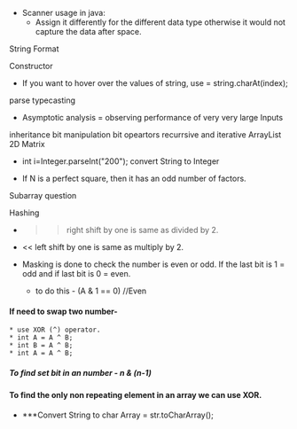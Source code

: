 - Scanner usage in java:
    - Assign it differently for the different data type otherwise it would not capture the data after space.
  
 String Format
 
 Constructor 
 
 - If you want to hover over the values of string, use  = string.charAt(index);
 
 parse 
 typecasting
  
- Asymptotic analysis = observing performance of very very large Inputs 

inheritance
bit manipulation
bit opeartors
recurrsive and iterative 
ArrayList 2D Matrix

- int i=Integer.parseInt("200");   convert String to Integer

 - If N is a perfect square, then it has an odd number of factors. 
 
 Subarray question

 Hashing
* >> right shift by one is same as divided by 2.

* << left shift by one is same as multiply by 2.


* Masking is done to check the number is even or odd. If the last bit is 1 = odd and if last bit is 0 = even.
    * to do this -   (A & 1 == 0) //Even

#### If need to swap two number-
    * use XOR (^) operator.
    * int A = A ^ B;
    * int B = A ^ B;
    * int A = A ^ B;
    
##### To find set bit in an number - n & (n-1)
    
#### To find the only non repeating element in an array we can use XOR.

- ***Convert String to char Array = str.toCharArray();



